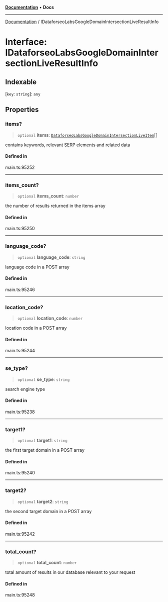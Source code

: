 [**Documentation**](../README.md) • **Docs**

***

[Documentation](../README.md) / IDataforseoLabsGoogleDomainIntersectionLiveResultInfo

# Interface: IDataforseoLabsGoogleDomainIntersectionLiveResultInfo

## Indexable

 \[`key`: `string`\]: `any`

## Properties

### items?

> `optional` **items**: [`DataforseoLabsGoogleDomainIntersectionLiveItem`](../classes/DataforseoLabsGoogleDomainIntersectionLiveItem.md)[]

contains keywords, relevant SERP elements and related data

#### Defined in

main.ts:95252

***

### items\_count?

> `optional` **items\_count**: `number`

the number of results returned in the items array

#### Defined in

main.ts:95250

***

### language\_code?

> `optional` **language\_code**: `string`

language code in a POST array

#### Defined in

main.ts:95246

***

### location\_code?

> `optional` **location\_code**: `number`

location code in a POST array

#### Defined in

main.ts:95244

***

### se\_type?

> `optional` **se\_type**: `string`

search engine type

#### Defined in

main.ts:95238

***

### target1?

> `optional` **target1**: `string`

the first target domain in a POST array

#### Defined in

main.ts:95240

***

### target2?

> `optional` **target2**: `string`

the second target domain in a POST array

#### Defined in

main.ts:95242

***

### total\_count?

> `optional` **total\_count**: `number`

total amount of results in our database relevant to your request

#### Defined in

main.ts:95248
